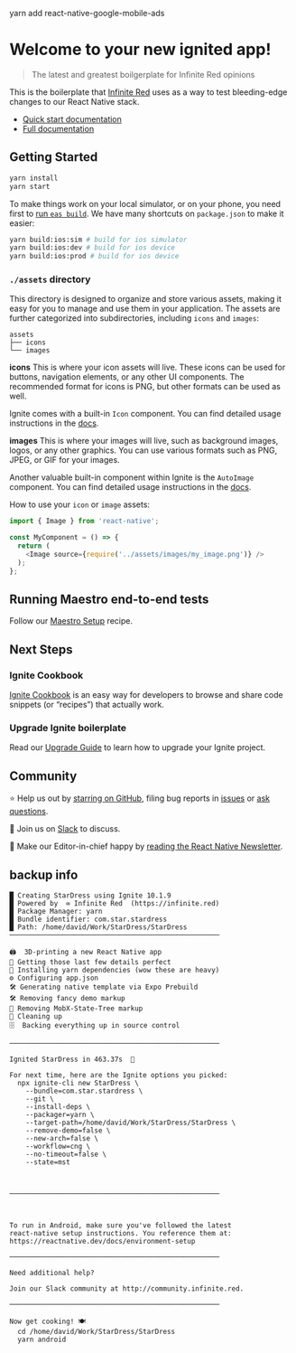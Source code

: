 
yarn add react-native-google-mobile-ads



# Welcome to your new ignited app!

> The latest and greatest boilgerplate for Infinite Red opinions

This is the boilerplate that [Infinite Red](https://infinite.red) uses as a way to test bleeding-edge changes to our React Native stack.

- [Quick start documentation](https://github.com/infinitered/ignite/blob/master/docs/boilerplate/Boilerplate.md)
- [Full documentation](https://github.com/infinitered/ignite/blob/master/docs/README.md)

## Getting Started

```bash
yarn install
yarn start
```

To make things work on your local simulator, or on your phone, you need first to [run `eas build`](https://github.com/infinitered/ignite/blob/master/docs/expo/EAS.md). We have many shortcuts on `package.json` to make it easier:

```bash
yarn build:ios:sim # build for ios simulator
yarn build:ios:dev # build for ios device
yarn build:ios:prod # build for ios device
```

### `./assets` directory

This directory is designed to organize and store various assets, making it easy for you to manage and use them in your application. The assets are further categorized into subdirectories, including `icons` and `images`:

```tree
assets
├── icons
└── images
```

**icons**
This is where your icon assets will live. These icons can be used for buttons, navigation elements, or any other UI components. The recommended format for icons is PNG, but other formats can be used as well.

Ignite comes with a built-in `Icon` component. You can find detailed usage instructions in the [docs](https://github.com/infinitered/ignite/blob/master/docs/boilerplate/app/components/Icon.md).

**images**
This is where your images will live, such as background images, logos, or any other graphics. You can use various formats such as PNG, JPEG, or GIF for your images.

Another valuable built-in component within Ignite is the `AutoImage` component. You can find detailed usage instructions in the [docs](https://github.com/infinitered/ignite/blob/master/docs/Components-AutoImage.md).

How to use your `icon` or `image` assets:

```typescript
import { Image } from 'react-native';

const MyComponent = () => {
  return (
    <Image source={require('../assets/images/my_image.png')} />
  );
};
```

## Running Maestro end-to-end tests

Follow our [Maestro Setup](https://ignitecookbook.com/docs/recipes/MaestroSetup) recipe.

## Next Steps

### Ignite Cookbook

[Ignite Cookbook](https://ignitecookbook.com/) is an easy way for developers to browse and share code snippets (or “recipes”) that actually work.

### Upgrade Ignite boilerplate

Read our [Upgrade Guide](https://ignitecookbook.com/docs/recipes/UpdatingIgnite) to learn how to upgrade your Ignite project.

## Community

⭐️ Help us out by [starring on GitHub](https://github.com/infinitered/ignite), filing bug reports in [issues](https://github.com/infinitered/ignite/issues) or [ask questions](https://github.com/infinitered/ignite/discussions).

💬 Join us on [Slack](https://join.slack.com/t/infiniteredcommunity/shared_invite/zt-1f137np4h-zPTq_CbaRFUOR_glUFs2UA) to discuss.

📰 Make our Editor-in-chief happy by [reading the React Native Newsletter](https://reactnativenewsletter.com/).



## backup info
    █ Creating StarDress using Ignite 10.1.9
    █ Powered by  ∞ Infinite Red  (https://infinite.red)
    █ Package Manager: yarn
    █ Bundle identifier: com.star.stardress
    █ Path: /home/david/Work/StarDress/StarDress
    ────────────────────────────────────────────────────
   
    🖨  3D-printing a new React Native app
    🎨 Getting those last few details perfect
    🧶 Installing yarn dependencies (wow these are heavy)
    ⚙️ Configuring app.json
    🛠️ Generating native template via Expo Prebuild
    🛠️ Removing fancy demo markup
    🌳 Removing MobX-State-Tree markup
    🧽 Cleaning up
    🗄  Backing everything up in source control
   
    ────────────────────────────────────────────────────
   
    Ignited StarDress in 463.37s  🚀 
    
    For next time, here are the Ignite options you picked:
      npx ignite-cli new StarDress \
        --bundle=com.star.stardress \
        --git \
        --install-deps \
        --packager=yarn \
        --target-path=/home/david/Work/StarDress/StarDress \
        --remove-demo=false \
        --new-arch=false \
        --workflow=cng \
        --no-timeout=false \
        --state=mst 
    

    
    ────────────────────────────────────────────────────

   
    
    To run in Android, make sure you've followed the latest
    react-native setup instructions. You reference them at:
    https://reactnative.dev/docs/environment-setup
    
    ────────────────────────────────────────────────────
    
    Need additional help?
    
    Join our Slack community at http://community.infinite.red.
    
    ────────────────────────────────────────────────────
    
    Now get cooking! 🍽
      cd /home/david/Work/StarDress/StarDress
      yarn android
    
